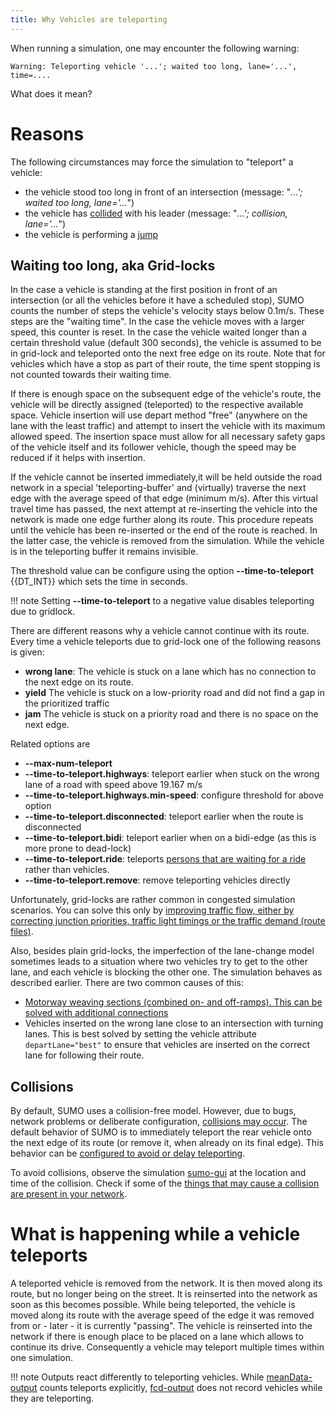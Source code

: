 ```yaml
---
title: Why Vehicles are teleporting
---
```


When running a simulation, one may encounter the following warning:

```
Warning: Teleporting vehicle '...'; waited too long, lane='...', time=....
```

What does it mean?

# Reasons

The following circumstances may force the simulation to "teleport" a
vehicle:

- the vehicle stood too long in front of an intersection (message:
  "*...'; waited too long, lane='...*")
- the vehicle has [collided](Safety.md#collisions) with his leader (message: "*...';
  collision, lane='...*")
- the vehicle is performing a [jump](../Definition_of_Vehicles%2C_Vehicle_Types%2C_and_Routes.md#jumps)

## Waiting too long, aka Grid-locks

In the case a vehicle is standing at the first position in front of an
intersection (or all the vehicles before it have a scheduled stop), SUMO counts the number of steps the vehicle's velocity
stays below 0.1m/s. These steps are the "waiting time". In the case the
vehicle moves with a larger speed, this counter is reset. In the case
the vehicle waited longer than a certain threshold value (default 300
seconds), the vehicle is assumed to be in grid-lock and teleported onto
the next free edge on its route.
Note that for
vehicles which have a stop as part of their route, the time spent
stopping is not counted towards their waiting time.

If there is enough space on the subsequent edge of
the vehicle's route, the vehicle will be directly assigned (teleported) to the respective
available space. Vehicle insertion will use depart method "free" (anywhere on the lane with the least traffic)
and attempt to insert the vehicle with its maximum allowed speed.
The insertion space must allow for all necessary safety gaps of the vehicle itself and its follower vehicle, though the speed may be reduced if it helps with insertion.

If the vehicle cannot be inserted immediately,it will be held outside the road network in a special 'teleporting-buffer' and (virtually) traverse the next edge with the average speed of that edge (minimum  m/s). After this virtual travel time has passed, the next attempt at re-inserting the vehicle into the network is made one edge further along its route. This procedure repeats until the vehicle has been re-inserted or the end of the route is reached.
In the latter case, the vehicle is removed from the simulation.
While the vehicle is in the teleporting buffer it remains invisible.

The threshold value can be configure
using the option **--time-to-teleport** {{DT_INT}} which sets the time in seconds.

!!! note
    Setting **--time-to-teleport** to a negative value disables teleporting due to gridlock.

There are different reasons why a vehicle cannot continue with its
route. Every time a vehicle teleports due to grid-lock one of the
following reasons is given:

- **wrong lane**: The vehicle is stuck on a lane which has no
  connection to the next edge on its route.
- **yield** The vehicle is stuck on a low-priority road and did not
  find a gap in the prioritized traffic
- **jam** The vehicle is stuck on a priority road and there is no
  space on the next edge.

Related options are

- **--max-num-teleport**
- **--time-to-teleport.highways**: teleport earlier when stuck on the wrong lane of a road with speed above 19.167 m/s
- **--time-to-teleport.highways.min-speed**: configure threshold for above option
- **--time-to-teleport.disconnected**: teleport earlier when the route is disconnected
- **--time-to-teleport.bidi**: teleport earlier when on a bidi-edge (as this is more prone to dead-lock)
- **--time-to-teleport.ride**: teleports [persons that are waiting for a ride](../Specification/Persons.md#riding) rather than vehicles.
- **--time-to-teleport.remove**: remove teleporting vehicles directly

Unfortunately, grid-locks are rather common in congested simulation
scenarios. You can solve this only by [improving traffic flow, either by
correcting junction priorities, traffic light timings or the traffic
demand (route
files)](../FAQ.md#the_simulation_has_lots_of_jamsdeadlocks_what_can_i_do).

Also, besides plain grid-locks, the imperfection of the lane-change
model sometimes leads to a situation where two vehicles try to get to
the other lane, and each vehicle is blocking the other one. The
simulation behaves as described earlier. There are two common causes of
this:

- [Motorway weaving sections (combined on- and off-ramps). This can be
  solved with additional
  connections](../Simulation/Motorways.md#combined_on-off-ramps)
- Vehicles inserted on the wrong lane close to an intersection with
  turning lanes. This is best solved by setting the vehicle attribute `departLane="best"`
  to ensure that vehicles are inserted on the correct lane for
  following their route.

## Collisions

By default, SUMO uses a collision-free model. However, due to bugs,
network problems or deliberate configuration,
[collisions may occur](../Simulation/Safety.md#collisions). The default behavior of SUMO is to immediately teleport the rear vehicle onto the next edge of its route (or remove it, when already on its final edge). This behavior can be [configured to avoid or delay teleporting](../Simulation/Safety.md#collisions).

To avoid collisions, observe the simulation
[sumo-gui](../sumo-gui.md) at the location and time of the
collision. Check if some of the [things that may cause a collision are present
in your network](../Simulation/Safety.md#deliberately_causing_collisions).

# What is happening while a vehicle teleports

A teleported vehicle is removed from the network. It is then moved along
its route, but no longer being on the street. It is reinserted into the
network as soon as this becomes possible. While being teleported, the
vehicle is moved along its route with the average speed of the edge it
was removed from or - later - it is currently "passing". The vehicle is
reinserted into the network if there is enough place to be placed on a
lane which allows to continue its drive. Consequently a vehicle may
teleport multiple times within one simulation.

!!! note
    Outputs react differently to teleporting vehicles. While [meanData-output](Output/Lane-_or_Edge-based_Traffic_Measures.md) counts teleports explicitly, [fcd-output](Output/FCDOutput.md) does not record vehicles while they are teleporting.
